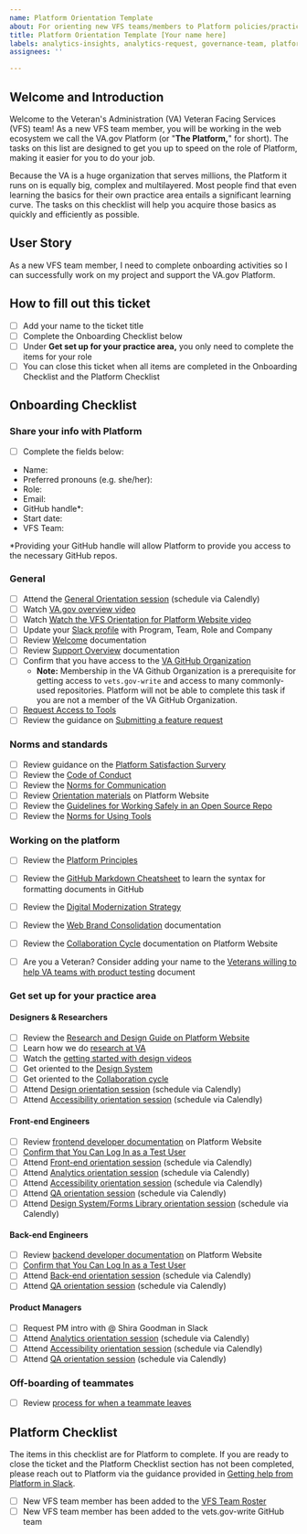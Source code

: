 ```yaml
---
name: Platform Orientation Template
about: For orienting new VFS teams/members to Platform policies/practices
title: Platform Orientation Template [Your name here]
labels: analytics-insights, analytics-request, governance-team, platform-orientation
assignees: ''

---
```


## Welcome and Introduction
Welcome to the Veteran's Administration (VA) Veteran Facing Services (VFS) team! 
As a new VFS team member, you will be working in the web ecosystem we call the VA.gov Platform (or "**The Platform,**" for short).  The tasks on this list are designed to get you up to speed on the role of Platform, making it easier for you to do your job.

Because the VA is a huge organization that serves millions, the Platform it runs on is equally big, complex and multilayered. Most people find that even learning the basics for their own practice area entails a significant learning curve.  The tasks on this checklist will help you acquire those basics as quickly and efficiently as possible. 

## User Story
As a new VFS team member, I need to complete onboarding activities so I can successfully work on my project and support the VA.gov Platform.

## How to fill out this ticket
- [ ] Add your name to the ticket title
- [ ] Complete the Onboarding Checklist below
- [ ] Under **Get set up for your practice area,** you only need to complete the items for your role
- [ ] You can close this ticket when all items are completed in the Onboarding Checklist and the Platform Checklist

## Onboarding Checklist
### Share your info with Platform
- [ ] Complete the fields below:
 - Name:
 - Preferred pronouns (e.g. she/her):
 - Role:
 - Email:
 - GitHub handle*:
 - Start date:
 - VFS Team:

*Providing your GitHub handle will allow Platform to provide you access to the necessary GitHub repos.

### General

- [ ] Attend the [General Orientation session](https://depo-platform-documentation.scrollhelp.site/getting-started/calendly-orientation-sessions#OrientationSessions-Generalorientation) (schedule via Calendly)
- [ ] Watch [VA.gov overview video](https://depo-platform-documentation.scrollhelp.site/getting-started/Platform-Orientation.1877344532.html#PlatformOrientation-Purpose)
- [ ] Watch [Watch the VFS Orientation for Platform Website video](https://www.youtube.com/watch?v=yzl6nyLmqkA&ab_channel=PlatformCrew)
- [ ] Update your [Slack profile](https://depo-platform-documentation.scrollhelp.site/getting-started/Request-access-to-tools.969605215.html#Requestaccesstotools-Slack) with Program, Team, Role and Company
- [ ] Review [Welcome](https://depo-platform-documentation.scrollhelp.site/getting-started/Welcome.1255276574.html) documentation
- [ ] Review [Support Overview](https://depo-platform-documentation.scrollhelp.site/support/Support-overview.604012552.html) documentation
- [ ] Confirm that you have access to the [VA GitHub Organization](https://depo-platform-documentation.scrollhelp.site/getting-started/request-access-to-tools#Requestaccesstotools-GettingaccesstotheVAGitHuborganization)
   - **Note:** Membership in the VA Github Organization is a prerequisite for getting access to `vets.gov-write` and access to many commonly-used repositories. Platform will not be able to complete this task if you are not a member of the VA GitHub Organization.
- [ ] [Request Access to Tools](https://depo-platform-documentation.scrollhelp.site/getting-started/Request-access-to-tools.969605215.html)
- [ ] Review the guidance on [Submitting a feature request](https://depo-platform-documentation.scrollhelp.site/support/Submitting-a-feature-request.1938915400.html)
### Norms and standards
- [ ] Review guidance on the [Platform Satisfaction Survery](https://depo-platform-documentation.scrollhelp.site/support/platform-satisfaction-survey)
- [ ] Review the [Code of Conduct](https://github.com/department-of-veterans-affairs/va.gov-team/blob/master/platform/working-with-vsp/policies-work-norms/code-of-conduct.md)
- [ ] Review the [Norms for Communication](https://github.com/department-of-veterans-affairs/va.gov-team/blob/master/platform/working-with-vsp/policies-work-norms/norms-communication.md)
- [ ] Review [Orientation materials](https://depo-platform-documentation.scrollhelp.site/getting-started/Platform-Orientation.1877344532.html) on Platform Website
- [ ] Review the [Guidelines for Working Safely in an Open Source Repo](https://github.com/department-of-veterans-affairs/va.gov-team/blob/master/platform/working-with-vsp/policies-work-norms/sensitive-guidance.md)
- [ ] Review the [Norms for Using Tools](https://github.com/department-of-veterans-affairs/va.gov-team/blob/master/platform/working-with-vsp/policies-work-norms/norms-tools.md)

### Working on the platform
- [ ] Review the [Platform Principles](https://depo-platform-documentation.scrollhelp.site/getting-started/platform-crew-principles)
- [ ] Review the [GitHub Markdown Cheatsheet](https://help.github.com/en/categories/writing-on-github) to learn the syntax for formatting documents in GitHub
- [ ] Review the [Digital Modernization Strategy](https://github.com/department-of-veterans-affairs/va.gov-team/blob/master/products/va-gov-relaunch-2018/va-gov-strategy/digitalmodernizationstrategy.pdf)
- [ ] Review the [Web Brand Consolidation](https://github.com/department-of-veterans-affairs/va.gov-team/blob/master/products/va-gov-relaunch-2018/va-gov-strategy/the-new-va.gov-briefing-2019-07.pdf) documentation
- [ ] Review the [Collaboration Cycle](https://depo-platform-documentation.scrollhelp.site/collaboration-cycle/index.html) documentation on Platform Website
- [ ] Are you a Veteran? Consider adding your name to the [Veterans willing to help VA teams with product testing](https://github.com/department-of-veterans-affairs/va.gov-team-sensitive/blob/master/Administrative/vagov-users/team-veterans.md) document


### Get set up for your practice area
#### Designers & Researchers
- [ ] Review the [Research and Design Guide on Platform Website](https://depo-platform-documentation.scrollhelp.site/research-design/index.html)
- [ ] Learn how we do [research at VA](https://depo-platform-documentation.scrollhelp.site/research-design/research-at-va)
- [ ] Watch the [getting started with design videos](https://depo-platform-documentation.scrollhelp.site/research-design/getting-started-with-design)
- [ ] Get oriented to the [Design System](https://design.va.gov/)
- [ ] Get oriented to the [Collaboration cycle](https://depo-platform-documentation.scrollhelp.site/collaboration-cycle/)
- [ ] Attend [Design orientation session](https://depo-platform-documentation.scrollhelp.site/getting-started/calendly-orientation-sessions#OrientationSessions-Design&researchorientation) (schedule via Calendly)
- [ ] Attend [Accessibility orientation session](https://depo-platform-documentation.scrollhelp.site/getting-started/calendly-orientation-sessions#OrientationSessions-Accessibilityorientation) (schedule via Calendly)

#### Front-end Engineers
- [ ] Review [frontend developer documentation](https://depo-platform-documentation.scrollhelp.site/developer-docs/Frontend-developer-documentation.687931428.html) on Platform Website
- [ ] [Confirm that You Can Log In as a Test User](https://github.com/department-of-veterans-affairs/va.gov-team-sensitive/blob/master/Administrative/accessing-staging.md)
- [ ] Attend [Front-end orientation session](https://depo-platform-documentation.scrollhelp.site/getting-started/calendly-orientation-sessions#OrientationSessions-Front-endorientation) (schedule via Calendly)
- [ ] Attend [Analytics orientation session](https://depo-platform-documentation.scrollhelp.site/getting-started/calendly-orientation-sessions#OrientationSessions-Analyticsorientation) (schedule via Calendly)
- [ ] Attend [Accessibility orientation session](https://depo-platform-documentation.scrollhelp.site/getting-started/calendly-orientation-sessions#OrientationSessions-Accessibilityorientation) (schedule via Calendly)
- [ ] Attend [QA orientation session](https://depo-platform-documentation.scrollhelp.site/getting-started/calendly-orientation-sessions#OrientationSessions-QAorientation) (schedule via Calendly)
- [ ] Attend [Design System/Forms Library orientation session](https://depo-platform-documentation.scrollhelp.site/getting-started/calendly-orientation-sessions#OrientationSessions-Designsystem/formslibraryorientation) (schedule via Calendly)

#### Back-end Engineers
- [ ] Review [backend developer documentation](https://depo-platform-documentation.scrollhelp.site/developer-docs/Backend-developer-documentation.1886289964.html) on Platform Website
- [ ] [Confirm that You Can Log In as a Test User](https://github.com/department-of-veterans-affairs/va.gov-team-sensitive/blob/master/Administrative/accessing-staging.md)
- [ ] Attend [Back-end orientation session](https://depo-platform-documentation.scrollhelp.site/getting-started/calendly-orientation-sessions#OrientationSessions-Back-endorientation) (schedule via Calendly)
- [ ] Attend [QA orientation session](https://depo-platform-documentation.scrollhelp.site/getting-started/calendly-orientation-sessions#OrientationSessions-QAorientation) (schedule via Calendly)

#### Product Managers
- [ ] Request PM intro with @ Shira Goodman in Slack
- [ ] Attend [Analytics orientation session](https://depo-platform-documentation.scrollhelp.site/getting-started/calendly-orientation-sessions#OrientationSessions-Analyticsorientation) (schedule via Calendly)
- [ ] Attend [Accessibility orientation session](https://depo-platform-documentation.scrollhelp.site/getting-started/calendly-orientation-sessions#OrientationSessions-Accessibilityorientation) (schedule via Calendly)
- [ ] Attend [QA orientation session](https://depo-platform-documentation.scrollhelp.site/getting-started/calendly-orientation-sessions#OrientationSessions-QAorientation) (schedule via Calendly)

### Off-boarding of teammates
- [ ] Review [process for when a teammate leaves](https://depo-platform-documentation.scrollhelp.site/getting-started/offboarding)


## Platform Checklist
The items in this checklist are for Platform to complete. If you are ready to close the ticket and the Platform Checklist section has not been completed, please reach out to Platform via the guidance provided in [Getting help from Platform in Slack](https://depo-platform-documentation.scrollhelp.site/support/Getting-help-from-the-Platform-in-Slack.1439138197.html).
- [ ] New VFS team member has been added to the [VFS Team Roster](https://docs.google.com/spreadsheets/d/11dpCJjhs007uC6CWJI6djy3OAvjB8rHB65m0Yj8HXIw/edit?folder=0ALlyxurHpUilUk9PVA#gid=0)
- [ ] New VFS team member has been added to the vets.gov-write GitHub team
